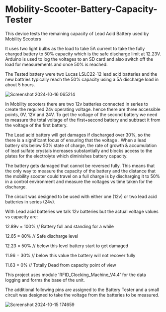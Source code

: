 # Mobility-Scooter-Battery-Capacity-Tester
This device tests the remaining capacity of Lead Acid Battery used by Mobility Scooters

It uses two light bulbs as the load to take 5A current to take the fully charged battery to 50% capacity which is the safe discharge limit at 12.23V. Arduino is used to log the voltages to an SD card and also switch off the load for measurements and once 50% is reached.

The Tested battery were two Lucas LSLC22-12 lead acid batteries and the new battries typically reach the 50% capacity using a 5A discharge load in about 5 hours.

![Screenshot 2024-10-16 065214](https://github.com/user-attachments/assets/80bce5cd-046b-4690-87d5-e65baa99bf81)


In Mobility scooters there are two 12v batteries connected in series to create the required 24v operating voltage. hence there are three accessible points, 0V, 12V and 24V. To get the voltage of the second battery we need to measure the total voltage of the first+second battery and subtract it from the voltage of the first battery.

The Lead acid battery will get damages if discharged over 30%, so the there is a significant focus of ensuring that the voltage . 
When a lead battery sits below 50% state of charge, the rate of growth & accumulation of lead sulfate crystals increases substantially and blocks access to the plates for the electrolyte which diminishes battery capacity. 

The battery gets damaged that cannot be reversed fully. This means that the only way to measure the capacity of the battery and the distance that the mobility scooter could travel on a full charge is by discharging it to 50% in a control environment and measure the voltages vs time taken for the discharge.

The circuit was designed to be used with either one (12v) or two lead acid batteries in series (24v).

With Lead acid batteries we talk 12v batteries but the actual voltage values vs capacity are:

  12.89v = 100% // Battery full and standing for a while 
  
  12.65 = 80% // Safe discharge level 
  
  12.23 = 50% // below this level battery start to get damaged 
  
  11.96 = 30% // below this value the battery will not recover fully 
  
  11.63 = 0% // Totally Dead from capacity point of view
  
  
This project uses module 'RFID_Clocking_Machine_V4.4' for the data logging and forms the base of the unit. 

The additional following pins are assigned to the Battery Tester and a small circuit was designed to take the voltage from the batteries to be measured.

![Screenshot 2024-10-15 174659](https://github.com/user-attachments/assets/4e2f7d95-faed-4111-bf52-be06c072d546)

